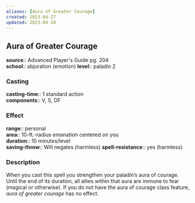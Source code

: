 ```yaml
---
aliases: [Aura of Greater Courage]
created: 2023-04-27
updated: 2023-04-28
---
```


## Aura of Greater Courage

**source**:: Advanced Player's Guide pg. 204  
**school**:: abjuration (emotion)
**level**:: paladin 2

### Casting

**casting-time**:: 1 standard action  
**components**:: V, S, DF

### Effect

**range**:: personal  
**area**:: 10-ft.-radius emanation centered on you  
**duration**:: 10 minutes/level  
**saving-throw**:: Will negates (harmless)
**spell-resistance**:: yes (harmless)

### Description

When you cast this spell you strengthen your paladin’s aura of courage. Until the end of its duration, all allies within that aura are immune to fear (magical or otherwise). If you do not have the aura of courage class feature, *aura of greater courage* has no effect.
